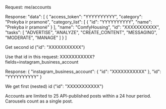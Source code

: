 Request:
me/accounts

Response:
"data": [
    {
      "access_token": "YYYYYYYYYY",
      "category": "Prekyba ir pramonė",
      "category_list": [
        {
          "id": "YYYYYYYYYY",
          "name": "Prekyba ir pramonė"
        }
      ],
      "name": "ComfyHousing",
      "id": "XXXXXXXXXXX",
      "tasks": [
        "ADVERTISE",
        "ANALYZE",
        "CREATE_CONTENT",
        "MESSAGING",
        "MODERATE",
        "MANAGE"
      ]
    }
  ]

Get second id ("id": "XXXXXXXXXXX")

Use that id in this request:
XXXXXXXXXXX?fields=instagram_business_account

Response:
{
  "instagram_business_account": {
    "id": "XXXXXXXXXXX"
  },
  "id": "YYYYYYYYYY"
}

We get first (nested) id ("id": "XXXXXXXXXXX")

Accounts are limited to 25 API-published posts within a 24 hour period. Carousels count as a single post.
